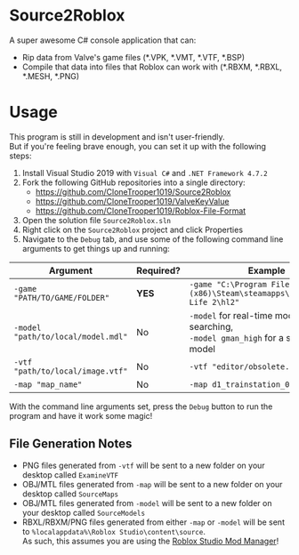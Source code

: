 # Source2Roblox

A super awesome C# console application that can:
- Rip data from Valve's game files (*.VPK, *.VMT, *.VTF, *.BSP)
- Compile that data into files that Roblox can work with (*.RBXM, *.RBXL, *.MESH, *.PNG)

# Usage

This program is still in development and isn't user-friendly.<br/>
But if you're feeling brave enough, you can set it up with the following steps:

1. Install Visual Studio 2019 with `Visual C#` and `.NET Framework 4.7.2`
2. Fork the following GitHub repositories into a single directory:
   - https://github.com/CloneTrooper1019/Source2Roblox
   - https://github.com/CloneTrooper1019/ValveKeyValue
   - https://github.com/CloneTrooper1019/Roblox-File-Format
3. Open the solution file `Source2Roblox.sln`
4. Right click on the `Source2Roblox` project and click Properties
5. Navigate to the `Debug` tab, and use some of the following command line arguments to get things up and running:

| **Argument**                         | **Required?** | **Example**                                                                         |
|--------------------------------------|---------------|-------------------------------------------------------------------------------------|
| `-game "PATH/TO/GAME/FOLDER"`        | **YES**       | `-game "C:\Program Files (x86)\Steam\steamapps\common\Half-Life 2\hl2"`             |
| `-model "path/to/local/model.mdl"`   | No            | `-model` for real-time model searching,<br/>`-model gman_high` for a specific model |
| `-vtf "path/to/local/image.vtf"`     | No            | `-vtf "editor/obsolete.vtf"`                                                        |
| `-map "map_name"`                    | No            | `-map d1_trainstation_01`                                                           |

With the command line arguments set, press the `Debug` button to run the program and have it work some magic!

## File Generation Notes

- PNG files generated from `-vtf` will be sent to a new folder on your desktop called `ExamineVTF`
- OBJ/MTL files generated from `-map` will be sent to a new folder on your desktop called `SourceMaps`
- OBJ/MTL files generated from `-model` will be sent to a new folder on your desktop called `SourceModels`
- RBXL/RBXM/PNG files generated from either `-map` or `-model` will be sent to `%localappdata%\Roblox Studio\content\source`.<br/>
As such, this assumes you are using the [Roblox Studio Mod Manager](https://github.com/CloneTrooper1019/Roblox-Studio-Mod-Manager)!
